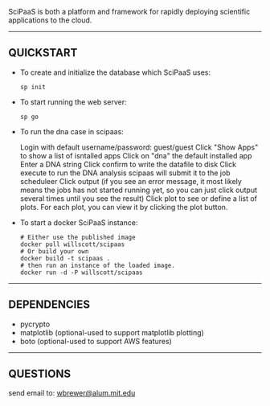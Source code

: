 SciPaaS is both a platform and framework for rapidly deploying scientific applications to the cloud.

-----------
QUICKSTART
-----------

* To create and initialize the database which SciPaaS uses: 
  
      sp init

* To start running the web server: 

      sp go

* To run the dna case in scipaas:

  Login with default username/password: guest/guest
  Click "Show Apps" to show a list of isntalled apps 
  Click on "dna" the default installed app
  Enter a DNA string
  Click confirm to write the datafile to disk
  Click execute to run the DNA analysis
     scipaas will submit it to the job scheduleer
  Click output (if you see an error message, it most likely means the jobs has not started running yet, 
                so you can just click output several times until you see the result)
  Click plot to see or define a list of plots.  For each plot, you can view it by clicking the plot button.  

* To start a docker SciPaaS instance:

      # Either use the published image
      docker pull willscott/scipaas
      # Or build your own
      docker build -t scipaas .
      # then run an instance of the loaded image.
      docker run -d -P willscott/scipaas

----------
DEPENDENCIES
----------

* pycrypto
* matplotlib (optional-used to support matplotlib plotting)
* boto (optional-used to support AWS features)

----------
QUESTIONS
----------

  send email to: wbrewer@alum.mit.edu

